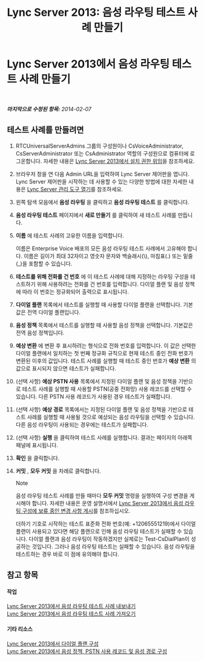 ﻿---
title: 'Lync Server 2013: 음성 라우팅 테스트 사례 만들기'
TOCTitle: 음성 라우팅 테스트 사례 만들기
ms:assetid: 43a07a5b-2f20-462a-81e5-d628c18391e0
ms:mtpsurl: https://technet.microsoft.com/ko-kr/library/Gg425935(v=OCS.15)
ms:contentKeyID: 49303468
ms.date: 08/10/2015
mtps_version: v=OCS.15
ms.translationtype: HT
---

# Lync Server 2013에서 음성 라우팅 테스트 사례 만들기

 

_**마지막으로 수정된 항목:** 2014-02-07_

## 테스트 사례를 만들려면

1.  RTCUniversalServerAdmins 그룹의 구성원이나 CsVoiceAdministrator, CsServerAdministrator 또는 CsAdministrator 역할의 구성원으로 컴퓨터에 로그온합니다. 자세한 내용은 [Lync Server 2013에서 설치 권한 위임](lync-server-2013-delegate-setup-permissions.md)을 참조하세요.

2.  브라우저 창을 연 다음 Admin URL을 입력하여 Lync Server 제어판을 엽니다. Lync Server 제어판을 시작하는 데 사용할 수 있는 다양한 방법에 대한 자세한 내용은 [Lync Server 관리 도구 열기](lync-server-2013-open-lync-server-administrative-tools.md)를 참조하세요.

3.  왼쪽 탐색 모음에서 **음성 라우팅** 을 클릭하고 **음성 라우팅 테스트** 를 클릭합니다.

4.  **음성 라우팅 테스트** 페이지에서 **새로 만들기** 를 클릭하여 새 테스트 사례를 만듭니다.

5.  **이름** 에 테스트 사례의 고유한 이름을 입력합니다.
    
    이름은 Enterprise Voice 배포의 모든 음성 라우팅 테스트 사례에서 고유해야 합니다. 이름은 길이가 최대 32자이고 영숫자 문자와 백슬래시(\\), 마침표(.) 또는 밑줄(\_)을 포함할 수 있습니다.

6.  **테스트를 위해 전화를 건 번호** 에 이 테스트 사례에 대해 지정하는 라우팅 구성을 테스트하기 위해 사용하려는 전화를 건 번호를 입력합니다. 다이얼 플랜 및 음성 정책에 따라 이 번호는 정규화되어 출력으로 표시됩니다.

7.  **다이얼 플랜** 목록에서 테스트를 실행할 때 사용할 다이얼 플랜을 선택합니다. 기본값은 전역 다이얼 플랜입니다.

8.  **음성 정책** 목록에서 테스트를 실행할 때 사용할 음성 정책을 선택합니다. 기본값은 전역 음성 정책입니다.

9.  **예상 변환** 에 변환 후 표시하려는 형식으로 전화 번호를 입력합니다. 이 값은 선택한 다이얼 플랜에서 일치하는 첫 번째 정규화 규칙으로 현재 테스트 중인 전화 번호가 변환된 이후의 값입니다. 테스트 사례를 실행할 때 테스트 중인 번호가 **예상 변환** 의 값으로 표시되지 않으면 테스트가 실패합니다.

10. (선택 사항) **예상 PSTN 사용** 목록에서 지정된 다이얼 플랜 및 음성 정책을 기반으로 테스트 사례를 실행할 때 사용할 PSTN(공중 전화망) 사용 레코드를 선택할 수 있습니다. 다른 PSTN 사용 레코드가 사용된 경우 테스트가 실패합니다.

11. (선택 사항) **예상 경로** 목록에서는 지정된 다이얼 플랜 및 음성 정책을 기반으로 테스트 사례를 실행할 때 사용될 것으로 예상되는 음성 라우팅을 선택할 수 있습니다. 다른 음성 라우팅이 사용되는 경우에는 테스트가 실패합니다.

12. (선택 사항) **실행** 을 클릭하여 테스트 사례를 실행합니다. 결과는 페이지의 아래쪽 패널에 표시됩니다.

13. **확인** 을 클릭합니다.

14. **커밋** , **모두 커밋** 을 차례로 클릭합니다.
    

    > [!NOTE]
    > 음성 라우팅 테스트 사례를 만들 때마다 <STRONG>모두 커밋</STRONG> 명령을 실행하여 구성 변경을 게시해야 합니다. 자세한 내용은 운영 설명서에서 <A href="lync-server-2013-publish-pending-changes-to-the-voice-routing-configuration.md">Lync Server 2013에서 음성 라우팅 구성에 보류 중인 변경 사항 게시</A>를 참조하십시오.

    
    더하기 기호로 시작하는 테스트 표준화 전화 번호(예: +12065551219)에서 다이얼 플랜이 사용되고 있다면 해당 플랜으로 인해 음성 라우팅 테스트가 실패할 수 있습니다. 다이얼 플랜과 음성 라우팅이 작동하겠지만 실제로는 Test-CsDialPlan이 성공하는 것입니다. 그러나 음성 라우팅 테스트는 실패할 수 있습니다. 음성 라우팅을 테스트하는 경우 바로 이 점에 유의해야 합니다.

## 참고 항목

#### 작업

[Lync Server 2013에서 음성 라우팅 테스트 사례 내보내기](lync-server-2013-export-voice-routing-test-cases.md)  
[Lync Server 2013에서 음성 라우팅 테스트 사례 가져오기](lync-server-2013-import-voice-routing-test-cases.md)  

#### 기타 리소스

[Lync Server 2013에서 다이얼 플랜 구성](lync-server-2013-configuring-dial-plans.md)  
[Lync Server 2013에서 음성 정책, PSTN 사용 레코드 및 음성 경로 구성](lync-server-2013-configuring-voice-policies-pstn-usage-records-and-voice-routes.md)

